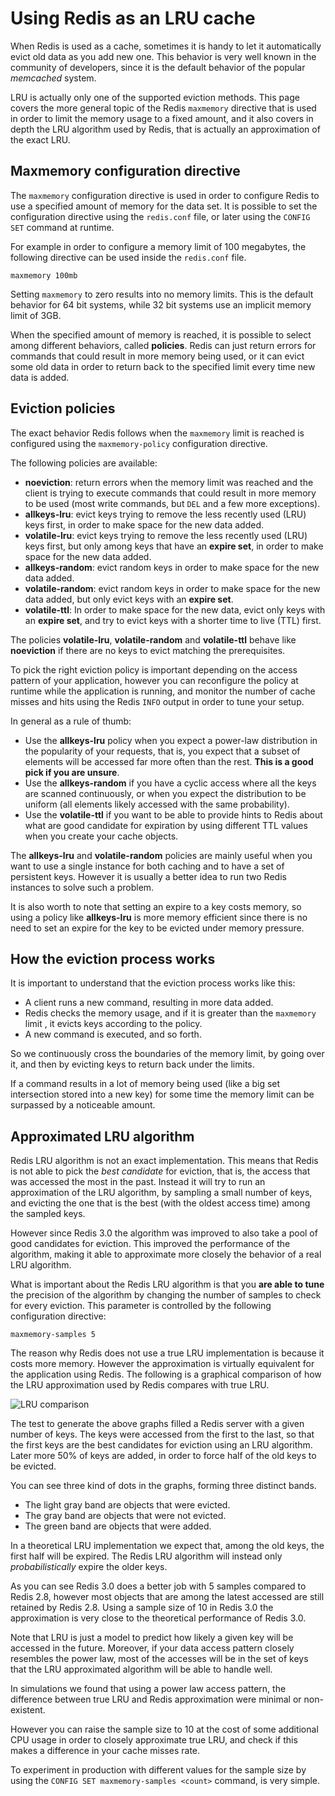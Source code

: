 Using Redis as an LRU cache
===

When Redis is used as a cache, sometimes it is handy to let it automatically
evict old data as you add new one. This behavior is very well known in the
community of developers, since it is the default behavior of the popular
*memcached* system.

LRU is actually only one of the supported eviction methods. This page covers
the more general topic of the Redis `maxmemory` directive that is used in
order to limit the memory usage to a fixed amount, and it also covers in
depth the LRU algorithm used by Redis, that is actually an approximation of
the exact LRU.

Maxmemory configuration directive
---

The `maxmemory` configuration directive is used in order to configure Redis
to use a specified amount of memory for the data set. It is possible to
set the configuration directive using the `redis.conf` file, or later using
the `CONFIG SET` command at runtime.

For example in order to configure a memory limit of 100 megabytes, the
following directive can be used inside the `redis.conf` file.

    maxmemory 100mb

Setting `maxmemory` to zero results into no memory limits. This is the
default behavior for 64 bit systems, while 32 bit systems use an implicit
memory limit of 3GB.

When the specified amount of memory is reached, it is possible to select
among different behaviors, called **policies**.
Redis can just return errors for commands that could result in more memory
being used, or it can evict some old data in order to return back to the
specified limit every time new data is added.

Eviction policies
---

The exact behavior Redis follows when the `maxmemory` limit is reached is
configured using the `maxmemory-policy` configuration directive.

The following policies are available:

* **noeviction**: return errors when the memory limit was reached and the client is trying to execute commands that could result in more memory to be used (most write commands, but `DEL` and a few more exceptions).
* **allkeys-lru**: evict keys trying to remove the less recently used (LRU) keys first, in order to make space for the new data added.
* **volatile-lru**: evict keys trying to remove the less recently used (LRU) keys first, but only among keys that have an **expire set**, in order to make space for the new data added.
* **allkeys-random**: evict random keys in order to make space for the new data added.
* **volatile-random**: evict random keys in order to make space for the new data added, but only evict keys with an **expire set**.
* **volatile-ttl**: In order to make space for the new data, evict only keys with an **expire set**, and try to evict keys with a shorter time to live (TTL) first.

The policies **volatile-lru**, **volatile-random** and **volatile-ttl** behave like **noeviction** if there are no keys to evict matching the prerequisites.

To pick the right eviction policy is important depending on the access pattern 
of your application, however you can reconfigure the policy at runtime while 
the application is running, and monitor the number of cache misses and hits 
using the Redis `INFO` output in order to tune your setup.

In general as a rule of thumb:

* Use the **allkeys-lru** policy when you expect a power-law distribution in the popularity of your requests, that is, you expect that a subset of elements will be accessed far more often than the rest. **This is a good pick if you are unsure**.
* Use the **allkeys-random** if you have a cyclic access where all the keys are scanned continuously, or when you expect the distribution to be uniform (all elements likely accessed with the same probability).
* Use the **volatile-ttl** if you want to be able to provide hints to Redis about what are good candidate for expiration by using different TTL values when you create your cache objects.

The **allkeys-lru** and **volatile-random** policies are mainly useful when you want to use a single instance for both caching and to have a set of persistent keys. However it is usually a better idea to run two Redis instances to solve such a problem.

It is also worth to note that setting an expire to a key costs memory, so using a policy like **allkeys-lru** is more memory efficient since there is no need to set an expire for the key to be evicted under memory pressure.

How the eviction process works
---

It is important to understand that the eviction process works like this:

* A client runs a new command, resulting in more data added.
* Redis checks the memory usage, and if it is greater than the `maxmemory` limit , it evicts keys according to the policy.
* A new command is executed, and so forth.

So we continuously cross the boundaries of the memory limit, by going over it, and then by evicting keys to return back under the limits.

If a command results in a lot of memory being used (like a big set intersection stored into a new key) for some time the memory limit can be surpassed by a noticeable amount.

Approximated LRU algorithm
---

Redis LRU algorithm is not an exact implementation. This means that Redis is
not able to pick the *best candidate* for eviction, that is, the access that
was accessed the most in the past. Instead it will try to run an approximation
of the LRU algorithm, by sampling a small number of keys, and evicting the
one that is the best (with the oldest access time) among the sampled keys.

However since Redis 3.0 the algorithm was improved to also take a pool of good
candidates for eviction. This improved the performance of the algorithm, making
it able to approximate more closely the behavior of a real LRU algorithm.

What is important about the Redis LRU algorithm is that you **are able to tune** the precision of the algorithm by changing the number of samples to check for every eviction. This parameter is controlled by the following configuration directive:

    maxmemory-samples 5

The reason why Redis does not use a true LRU implementation is because it
costs more memory. However the approximation is virtually equivalent for the
application using Redis. The following is a graphical comparison of how
the LRU approximation used by Redis compares with true LRU.

![LRU comparison](http://redis.io/images/redisdoc/lru_comparison.png)

The test to generate the above graphs filled a Redis server with a given number of keys. The keys were accessed from the first to the last, so that the first keys are the best candidates for eviction using an LRU algorithm. Later more 50% of keys are added, in order to force half of the old keys to be evicted.

You can see three kind of dots in the graphs, forming three distinct bands.

* The light gray band are objects that were evicted.
* The gray band are objects that were not evicted.
* The green band are objects that were added.

In a theoretical LRU implementation we expect that, among the old keys, the first half will be expired. The Redis LRU algorithm will instead only *probabilistically* expire the older keys.

As you can see Redis 3.0 does a better job with 5 samples compared to Redis 2.8, however most objects that are among the latest accessed are still retained by Redis 2.8. Using a sample size of 10 in Redis 3.0 the approximation is very close to the theoretical performance of Redis 3.0.

Note that LRU is just a model to predict how likely a given key will be accessed in the future. Moreover, if your data access pattern closely
resembles the power law, most of the accesses will be in the set of keys that
the LRU approximated algorithm will be able to handle well.

In simulations we found that using a power law access pattern, the difference between true LRU and Redis approximation were minimal or non-existent.

However you can raise the sample size to 10 at the cost of some additional CPU
usage in order to closely approximate true LRU, and check if this makes a
difference in your cache misses rate.

To experiment in production with different values for the sample size by using
the `CONFIG SET maxmemory-samples <count>` command, is very simple.

